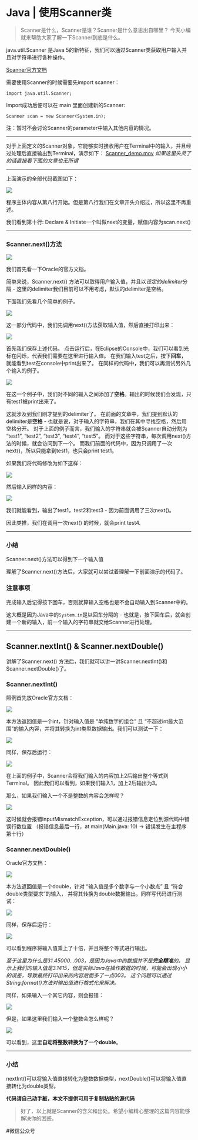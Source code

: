 # Java | 使用Scanner类
> Scanner是什么，Scanner是谁？Scanner是什么意思出自哪里？ 今天小编就来帮助大家了解一下Scanner到底是什么。  

java.util.Scanner 是Java 5的新特征，我们可以通过Scanner类获取用户输入并且对字符串进行各种操作。

<a href='https://docs.oracle.com/javase/7/docs/api/java/util/Scanner.html'>Scanner官方文档</a>

需要使用Scanner的时候需要先import scanner：

`import java.util.Scanner;`

Import成功后便可以在 main 里面创建新的Scanner:

`Scanner scan = new Scanner(System.in);`

注：暂时不会讨论Scanner的parameter中输入其他内容的情况。
- - - -
对于上面定义的Scanner对象，它能够实时接收用户在Terminal中的输入，并且经过处理后直接输出到Terminal，演示如下：
<a href='Scanner_demo.mov'>Scanner_demo.mov</a> 
*如果这里失灵了的话直接看下面的文章也无所谓*
- - - -
上面演示的全部代码截图如下：

![](Java%20%7C%20%E4%BD%BF%E7%94%A8Scanner%E7%B1%BB/6F531EA9-591F-4A10-8166-33D1C0A830ED.png)

程序主体内容从第八行开始。但是第八行我们在文章开头介绍过，所以这里不再重述。

我们看到第十行: Declare & Initiate一个叫做next的变量，赋值内容为scan.next()
- - - -
### Scanner.next()方法

![](Java%20%7C%20%E4%BD%BF%E7%94%A8Scanner%E7%B1%BB/7B39E8F1-846B-4A72-BB62-2F158D286BD7.png)

我们首先看一下Oracle的官方文档。

简单来说，Scanner.next() 方法可以取得用户输入值，并且以*设定的delimiter*分隔 - 这里的delimiter我们目前可以不用考虑，默认的delimiter是空格。

下面我们先看几个简单的例子。

![](Java%20%7C%20%E4%BD%BF%E7%94%A8Scanner%E7%B1%BB/5E460E2F-4C4A-477D-9AAA-EC2F091F232B.png)

这一部分代码中，我们先调用next()方法获取输入值，然后直接打印出来：

![](Java%20%7C%20%E4%BD%BF%E7%94%A8Scanner%E7%B1%BB/EF3E4576-DA2B-4F3F-9BA4-C744D44CB0D1.png)

首先我们保存上述代码。
点击运行后，在Eclipse的Console中，我们可以看到光标在闪烁，代表我们需要在这里进行输入值。
在我们输入test之后，按下**回车**，就能看到test在console中print出来了。
在同样的代码中，我们可以再测试另外几个输入的例子。

![](Java%20%7C%20%E4%BD%BF%E7%94%A8Scanner%E7%B1%BB/73710AA6-5AD9-4D1D-995A-609D6E266A29.png)

在这一个例子中，我们对不同的输入之间添加了**空格**。输出的时候我们会发现，只有test1被print出来了。

这就涉及到我们刚才提到的delimiter了。
在前面的文章中，我们提到默认的delimiter是**空格** - 也就是说，对于输入的字符串，我们在其中寻找空格，然后用空格分开。
对于上面的例子而言，我们输入的字符串就会被Scanner自动分割为 “test1”, “test2”, “test3”, “test4”, “test5”。
而对于这些字符串，每次调用next()方法的时候，就会访问到下一个。
而我们前面的代码中，因为只调用了一次next()，所以只能拿到test1，也只会print test1。

如果我们将代码修改为如下这样：

![](Java%20%7C%20%E4%BD%BF%E7%94%A8Scanner%E7%B1%BB/CA1DA9AB-41F8-4AE2-9DAE-69F28CEC5C1A.png)

然后输入同样的内容：

![](Java%20%7C%20%E4%BD%BF%E7%94%A8Scanner%E7%B1%BB/73E2D4A1-DC4C-4D90-A657-11637885D7A6.png)

我们就能看到，输出了test1，test2和test3 - 因为前面调用了三次next()。

因此类推，我们在调用一次next() 的时候，就会print test4.

- - - -
### 小结

Scanner.next()方法可以得到下一个输入值

理解了Scanner.next()方法后，大家就可以尝试着理解一下前面演示的代码了。

### 注意事项

完成输入后记得按下回车，否则就算输入空格也是不会自动输入到Scanner中的。

这大概是因为Java中的`System.in`是以回车分隔的 - 也就是，按下回车后，就会创建一个新的输入，前一个输入的字符串就交给Scanner进行处理。

- - - -
## Scanner.nextInt() & Scanner.nextDouble()

讲解了Scanner.next() 方法后，我们就可以讲一讲Scanner.nextInt()和Scanner.nextDouble()了。

### Scanner.nextInt()

照例首先放Oracle官方文档：

![](Java%20%7C%20%E4%BD%BF%E7%94%A8Scanner%E7%B1%BB/FDEF95B5-6E02-495E-B737-378B72214508.png)

本方法返回值是一个int，针对输入值是 “单纯数字的组合” 且 “不超过int最大范围”的输入内容，并将其转换为int类型数据输出。我们可以测试一下：

![](Java%20%7C%20%E4%BD%BF%E7%94%A8Scanner%E7%B1%BB/925DDD43-FE68-4B08-BDAE-2F0C26E4FBDC.png)

同样，保存后运行：

![](Java%20%7C%20%E4%BD%BF%E7%94%A8Scanner%E7%B1%BB/B0CADA33-9E75-4687-874D-3F9A140946AB.png)

在上面的例子中，Scanner会将我们输入的内容加上2后输出整个等式到Terminal。
因此我们可以看到，如果我们输入1，加上2后输出为3。

那么，如果我们输入一个不是整数的内容会怎样呢？

![](Java%20%7C%20%E4%BD%BF%E7%94%A8Scanner%E7%B1%BB/09AC6D09-E1A3-4104-9B51-99294EB10EAA.png)

这时候就会报错InputMismatchException，可以通过报错信息定位到源代码中错误行数位置
（报错信息最后一行，at main(Main.java: 10) -> 错误发生在主程序第十行）

### Scanner.nextDouble()

Oracle官方文档：

![](Java%20%7C%20%E4%BD%BF%E7%94%A8Scanner%E7%B1%BB/82E3E8F1-727E-4E3C-814A-2963D57A03F4.png)

本方法返回值是一个double，针对 “输入值是多个数字与一个小数点” 且 “符合double类型要求”的输入，
并将其转换为double数据输出。同样写代码进行测试：

![](Java%20%7C%20%E4%BD%BF%E7%94%A8Scanner%E7%B1%BB/06BA2F41-0D59-45E7-8BF5-D0D1CAFE2AC5.png)

同样，保存后运行：

![](Java%20%7C%20%E4%BD%BF%E7%94%A8Scanner%E7%B1%BB/6D27B94C-6EC0-44BF-956A-92A2102627B8.png)

可以看到程序将输入值乘上了十倍，并且将整个等式进行输出。

*至于这里为什么是31.45000…003，是因为Java中的数据并不是**完全精准**的。
显示上我们的输入值是3.1415，但是实际Java在操作数据的时候，可能会出现小小的误差，导致最终打印出来的内容后面多了一点003。
这个问题可以通过String.format()方法对输出值进行格式化来解决。*

同样，如果输入一个其它内容，则会报错：

![](Java%20%7C%20%E4%BD%BF%E7%94%A8Scanner%E7%B1%BB/D3B83644-0B7B-422B-B116-8C2B94AEC65F.png)

但是，如果这里我们输入一个整数会怎么样呢？

![](Java%20%7C%20%E4%BD%BF%E7%94%A8Scanner%E7%B1%BB/08AF5212-AFD7-46DA-AD9B-5A7FA19D1F0C.png)

可以看到，这里**自动将整数转换为了一个double**。

- - - -
### 小结

nextInt()可以将输入值直接转化为整数数据类型，nextDouble()可以将输入值直接转化为double类型。

**代码请自己动手敲，本文不提供可用于复制粘贴的源代码**

> 好了，以上就是Scanner的含义和出处。希望小编精心整理的这篇内容能够解决你的困惑。  

#微信公众号
